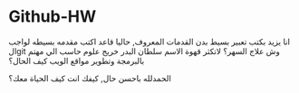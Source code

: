 # Github-HW
انا يزيد بكتب تعبير بسيط بدن القدمات المعروف, حاليا قاعد اكتب مقدمه بسيطه  لواجب الgit 
وش علاج السهر؟
لاتكثر قهوة
الاسم سلطان البدر 
خريج علوم حاسب الي
مهتم بالبرمجة وتطوير مواقع الويب
كيف الحال؟

الحمدلله باحسن حال, كيفك انت كيف الحياة معك؟

